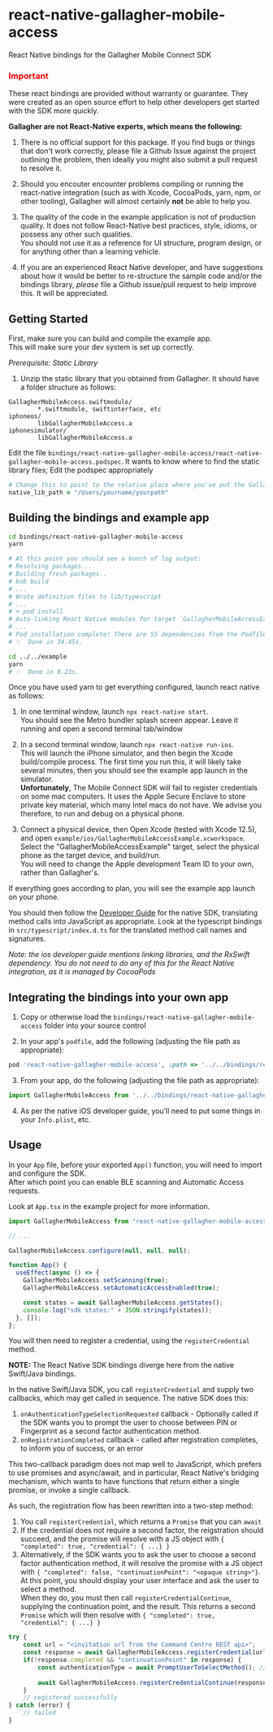 # react-native-gallagher-mobile-access

React Native bindings for the Gallagher Mobile Connect SDK

### <span style='color:red'>Important</span>
These react bindings are provided without warranty or guarantee. They were created as an open source effort to help other developers get started with the SDK more quickly. 

<p style='font-weight: bold'>
Gallagher are not React-Native experts, which means the following:
</p>

1. There is no official support for this package. If you find bugs or things that don't work correctly, please file a Github Issue against the project outlining the problem, then ideally you might also submit a pull request to resolve it.

2. Should you encouter encounter problems compiling or running the react-native integration (such as with Xcode, CocoaPods, yarn, npm, or other tooling), Gallagher will almost certainly **not** be able to help you.

3. The quality of the code in the example application is not of production quality. It does not follow React-Native best practices, style, idioms, or possess any other such qualities.  
You should not use it as a reference for UI structure, program design, or for anything other than a learning vehicle.

4. If you are an experienced React Native developer, and have suggestions about how it would be better to re-structure the sample code and/or the bindings library, *please* file a Github issue/pull request to help improve this. It will be appreciated.

## Getting Started

First, make sure you can build and compile the example app.  
This will make sure your dev system is set up correctly.

*Prerequisite: Static Library*

1. Unzip the static library that you obtained from Gallagher. It should have a folder structure as follows:
```
GallagherMobileAccess.swiftmodule/
        *.swiftmodule, swiftinterface, etc
iphoneos/
        libGallagherMobileAccess.a
iphonesimulator/
        libGallagherMobileAccess.a
```

Edit the file `bindings/react-native-gallagher-mobile-access/react-native-gallagher-mobile-access.podspec`.
It wants to know where to find the static library files; Edit the podspec appropriately

```ruby
# Change this to point to the relative place where you've put the GallagherMobileAccess static library files
native_lib_path = "/Users/yourname/yourpath"
```

## Building the bindings and example app

```sh
cd bindings/react-native-gallagher-mobile-access 
yarn

# At this point you should see a bunch of log output:
# Resolving packages...
# Building fresh packages..
# bob build
# ...
# Wrote definition files to lib/typescript
# ...
# > pod install
# Auto-linking React Native modules for target `GallagherMobileAccessExample
# ...
# Pod installation complete! There are 55 dependencies from the Podfile and 46 total pods installed.
# ✨  Done in 34.45s.

cd ../../example
yarn
# ✨  Done in 8.23s.
```

Once you have used yarn to get everything configured, launch react native as follows:

1. In one terminal window, launch `npx react-native start`.  
You should see the Metro bundler splash screen appear. Leave it running and open a second terminal tab/window

2. In a second terminal window, launch `npx react-native run-ios`.  
This will launch the iPhone simulator, and then begin the Xcode build/compile process. The first time you run this, it will likely take several minutes, then you should see the example app launch in the simulator.  
**Unfortunately**, The Mobile Connect SDK will fail to register credentials on some mac computers. It uses the Apple Secure Enclave to store private key material, which many Intel macs do not have. We advise you therefore, to run and debug on a physical phone.

3. Connect a physical device, then Open Xcode (tested with Xcode 12.5), and open `example/ios/GallagherMobileAccessExample.xcworkspace`.  
Select the "GallagherMobileAccessExample" target, select the physical phone as the target device, and build/run.  
You will need to change the Apple development Team ID to your own, rather than Gallagher's.

If everything goes according to plan, you will see the example app launch on your phone.

You should then follow the [Developer Guide][ios-dev-guide] for the native SDK, translating method calls into JavaScript as appropriate. Look at the typescript bindings in `src/typescript/index.d.ts` for the translated method call names and signatures.

*Note: the ios developer guide mentions linking libraries, and the RxSwift dependency. You do not need to do any of this for the React Native integration, as it is managed by CocoaPods*

## Integrating the bindings into your own app

1. Copy or otherwise load the `bindings/react-native-gallagher-mobile-access` folder into your source control

2. In your app's `podfile`, add the following (adjusting the file path as appropriate):

```ruby
pod 'react-native-gallagher-mobile-access', :path => '../../bindings/react-native-gallagher-mobile-access'
```

3. From your app, do the following (adjusting the file path as appropriate):

```js
import GallagherMobileAccess from '../../bindings/react-native-gallagher-mobile-access';
```

4. As per the native iOS developer guide, you'll need to put some things in your `Info.plist`, etc.

## Usage

In your `App` file, before your exported `App()` function, you will need to import and configure the SDK.  
After which point you can enable BLE scanning and Automatic Access requests.

Look at `App.tsx` in the example project for more information.

```ts
import GallagherMobileAccess from "react-native-gallagher-mobile-access";

// ...

GallagherMobileAccess.configure(null, null, null);

function App() {
  useEffect(async () => {
    GallagherMobileAccess.setScanning(true);
    GallagherMobileAccess.setAutomaticAccessEnabled(true);

    const states = await GallagherMobileAccess.getStates();
    console.log("sdk states:" + JSON.stringify(states));
  }, []);
};
```

You will then need to register a credential, using the `registerCredential` method.

**NOTE:** The React Native SDK bindings diverge here from the native Swift/Java bindings.

In the native Swift/Java SDK, you call `registerCredential` and supply two callbacks, which may get called in sequence. The native SDK does this:

1. `onAuthenticationTypeSelectionRequested` callback - Optionally called if the SDK wants you to prompt the user to choose between PIN or Fingerprint as a second factor authentication method.
2. `onRegistrationCompleted` callback - called after registration completes, to inform you of success, or an error

This two-callback paradigm does not map well to JavaScript, which prefers to use promises and async/await, and in particular, React Native's bridging mechanism, which wants to have functions that return either a single promise, or invoke a single callback.

As such, the registration flow has been rewritten into a two-step method:

1. You call `registerCredential`, which returns a `Promise` that you can `await`
3. If the credential does not require a second factor, the reigstration should succeed, and the promise will resolve with a JS object with `{ "completed": true, "credential": { ...} }`
3. Alternatively, if the SDK wants you to ask the user to choose a second factor authentication method, it will resolve the promise with a JS object with `{ "completed": false, "continuationPoint": "<opaque string>"}`.  
At this point, you should display your user interface and ask the user to select a method.  
When they do, you must then call `registerCredentialContinue`, supplying the continuation point, and the result. This returns a second `Promise` which will then resolve with `{ "completed": true, "credential": { ...} }`

```ts
try {
    const url = "<invitation url from the Command Centre REST api>";
    const response = await GallagherMobileAccess.registerCredential(url);
    if(!response.completed && "continuationPoint" in response) {
        const authenticationType = await PromptUserToSelectMethod(); // your UI code goes here.
        
        await GallagherMobileAccess.registerCredentialContinue(response.continuationPoint, true, authenticationType);
    }
    // registered successfully
} catch (error) {
    // failed
}
```

[ios-dev-guide]: https://gallaghersecurity.github.io/mobileconnectsdk-docs/docs/ios/sdk-docs/developer-guide.html
